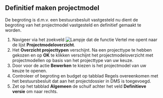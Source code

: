 ## Definitief maken projectmodel

De begroting is d.m.v. een bestuursbesluit vastgesteld nu dient de begroting van het projectmodel vastgesteld en definitief gemaakt te worden.

 1. Navigeer via het zoekveld ![Lampje dat de functie Vertel me opent](https://docs.microsoft.com/nl-NL/dynamics365/business-central/media/ui-search/search_small.png "Vertel me wat u wilt doen") naar de lijst **Projectmodeloverzicht**.
 2.  Het **Overzicht projecttypen** verschijnt.  Na een projecttype te hebben gekozen en op **OK** te klikken verschijnt het projectmodeloverzicht met projectmodellen op basis van het projecttype van uw keuze.
 3. Door voor de actie **Bewerken** te kiezen is het projectmodel van uw keuze te openen.
 4. Controleer of begroting en budget op tabblad Regels overeenkomen met het bestuursbesluit dat aan het projectdossier in DMS is toegevoegd.
 5. Zet op het tabblad **Algemeen** de schuif achter het veld **Definitieve versie** om naar rechts.





 

<!--stackedit_data:
eyJoaXN0b3J5IjpbLTg4OTM5ODI2MiwxOTAzMzU5NTQwXX0=
-->